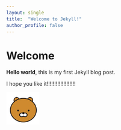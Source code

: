 ```yaml
---
layout: single
title:  "Welcome to Jekyll!"
author_profile: false
---
```


# Welcome

**Hello world**, this is my first Jekyll blog post.

I hope you like it!!!!!!!!!!!!!!!!!!!





![kakao_icon](../images/2022-05-10-test/kakao_icon-3524573.png)
